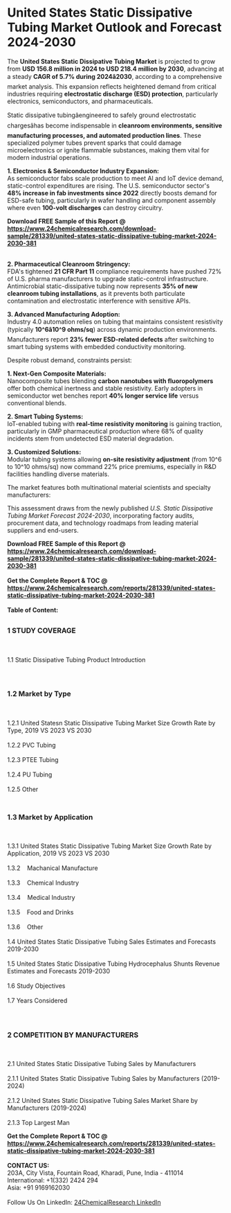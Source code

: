 <h1>United States Static Dissipative Tubing Market Outlook and Forecast 2024-2030</h1><p>The <strong>United States Static Dissipative Tubing Market</strong> is projected to grow from <strong>USD 156.8 million in 2024 to USD 218.4 million by 2030</strong>, advancing at a steady <strong>CAGR of 5.7% during 2024â2030</strong>, according to a comprehensive market analysis. This expansion reflects heightened demand from critical industries requiring <strong>electrostatic discharge (ESD) protection</strong>, particularly electronics, semiconductors, and pharmaceuticals.</p><p>Static dissipative tubingâengineered to safely ground electrostatic chargesâhas become indispensable in <strong>cleanroom environments, sensitive manufacturing processes, and automated production lines</strong>. These specialized polymer tubes prevent sparks that could damage microelectronics or ignite flammable substances, making them vital for modern industrial operations.</p><p><strong>1. Electronics &amp; Semiconductor Industry Expansion:<br></strong>
As semiconductor fabs scale production to meet AI and IoT device demand, static-control expenditures are rising. The U.S. semiconductor sector's <strong>48% increase in fab investments since 2022</strong> directly boosts demand for ESD-safe tubing, particularly in wafer handling and component assembly where even <strong>100-volt discharges</strong> can destroy circuitry.</p><div><b>Download FREE Sample of this Report @ 
            <a href="https://www.24chemicalresearch.com/download-sample/281339/united-states-static-dissipative-tubing-market-2024-2030-381">
            https://www.24chemicalresearch.com/download-sample/281339/united-states-static-dissipative-tubing-market-2024-2030-381</a></b></div><br><p><strong>2. Pharmaceutical Cleanroom Stringency:<br></strong>
FDA's tightened <strong>21 CFR Part 11</strong> compliance requirements have pushed 72% of U.S. pharma manufacturers to upgrade static-control infrastructure. Antimicrobial static-dissipative tubing now represents <strong>35% of new cleanroom tubing installations</strong>, as it prevents both particulate contamination and electrostatic interference with sensitive APIs.</p><p><strong>3. Advanced Manufacturing Adoption:<br></strong>
Industry 4.0 automation relies on tubing that maintains consistent resistivity (typically <strong>10^6â10^9 ohms/sq</strong>) across dynamic production environments. Manufacturers report <strong>23% fewer ESD-related defects</strong> after switching to smart tubing systems with embedded conductivity monitoring.</p><p>Despite robust demand, constraints persist:</p><p><strong>1. Next-Gen Composite Materials:<br></strong>
Nanocomposite tubes blending <strong>carbon nanotubes with fluoropolymers</strong> offer both chemical inertness and stable resistivity. Early adopters in semiconductor wet benches report <strong>40% longer service life</strong> versus conventional blends.</p><p><strong>2. Smart Tubing Systems:<br></strong>
IoT-enabled tubing with <strong>real-time resistivity monitoring</strong> is gaining traction, particularly in GMP pharmaceutical production where 68% of quality incidents stem from undetected ESD material degradation.</p><p><strong>3. Customized Solutions:<br></strong>
Modular tubing systems allowing <strong>on-site resistivity adjustment</strong> (from 10^6 to 10^10 ohms/sq) now command 22% price premiums, especially in R&amp;D facilities handling diverse materials.</p><p>The market features both multinational material scientists and specialty manufacturers:</p><p>This assessment draws from the newly published <em>U.S. Static Dissipative Tubing Market Forecast 2024-2030</em>, incorporating factory audits, procurement data, and technology roadmaps from leading material suppliers and end-users.</p><div><b>Download FREE Sample of this Report @ 
            <a href="https://www.24chemicalresearch.com/download-sample/281339/united-states-static-dissipative-tubing-market-2024-2030-381">
            https://www.24chemicalresearch.com/download-sample/281339/united-states-static-dissipative-tubing-market-2024-2030-381</a></b></div><br><div><b>Get the Complete Report & TOC @ 
            <a href="https://www.24chemicalresearch.com/reports/281339/united-states-static-dissipative-tubing-market-2024-2030-381">
            https://www.24chemicalresearch.com/reports/281339/united-states-static-dissipative-tubing-market-2024-2030-381</a></b></div><br>
            <b>Table of Content:</b><p><h2><span style="font-size:16px"><strong>1 STUDY COVERAGE</strong></span></h2><br />
<p>1.1 Static Dissipative Tubing Product Introduction</p><br />
<h2><span style="font-size:16px"><strong>1.2 Market by Type</strong></span></h2><br />
<p>1.2.1 United Statesn Static Dissipative Tubing Market Size Growth Rate by Type, 2019 VS 2023 VS 2030<br /><br />
1.2.2 PVC Tubing&nbsp;&nbsp; &nbsp;<br /><br />
1.2.3 PTEE Tubing<br /><br />
1.2.4 PU Tubing<br /><br />
1.2.5 Other<br /><br />
<h2><span style="font-size:16px"><strong>1.3 Market by Application</strong></span></h2><br />
<p>1.3.1 United States Static Dissipative Tubing Market Size Growth Rate by Application, 2019 VS 2023 VS 2030<br /><br />
1.3.2&nbsp;&nbsp; &nbsp;Machanical Manufacture<br /><br />
1.3.3&nbsp;&nbsp; &nbsp;Chemical Industry<br /><br />
1.3.4&nbsp;&nbsp; &nbsp;Medical Industry<br /><br />
1.3.5&nbsp;&nbsp; &nbsp;Food and Drinks<br /><br />
1.3.6&nbsp;&nbsp; &nbsp;Other<br /><br />
1.4 United States Static Dissipative Tubing Sales Estimates and Forecasts 2019-2030<br /><br />
1.5 United States Static Dissipative Tubing Hydrocephalus Shunts Revenue Estimates and Forecasts 2019-2030<br /><br />
1.6 Study Objectives<br /><br />
1.7 Years Considered</p><br />
<h2><span style="font-size:16px"><strong>2 COMPETITION BY MANUFACTURERS</strong></span></h2><br />
<p>2.1 United States Static Dissipative Tubing Sales by Manufacturers<br /><br />
2.1.1 United States Static Dissipative Tubing Sales by Manufacturers (2019-2024)<br /><br />
2.1.2 United States Static Dissipative Tubing Sales Market Share by Manufacturers (2019-2024)<br /><br />
2.1.3 Top Largest Man</p><div><b>Get the Complete Report & TOC @ 
            <a href="https://www.24chemicalresearch.com/reports/281339/united-states-static-dissipative-tubing-market-2024-2030-381">
            https://www.24chemicalresearch.com/reports/281339/united-states-static-dissipative-tubing-market-2024-2030-381</a></b></div><br><b>CONTACT US:</b><br>
            203A, City Vista, Fountain Road, Kharadi, Pune, India - 411014<br>
            International: +1(332) 2424 294<br>
            Asia: +91 9169162030 <br><br>
            Follow Us On LinkedIn: <a href="https://www.linkedin.com/company/24chemicalresearch/">24ChemicalResearch LinkedIn</a>